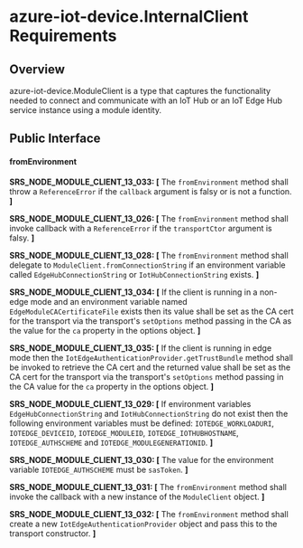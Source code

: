 # azure-iot-device.InternalClient Requirements

## Overview
azure-iot-device.ModuleClient is a type that captures the functionality needed to connect and communicate with an IoT Hub or an IoT Edge Hub service instance using a module identity.

## Public Interface

#### fromEnvironment

**SRS_NODE_MODULE_CLIENT_13_033: [** The `fromEnvironment` method shall throw a `ReferenceError` if the `callback` argument is falsy or is not a function. **]**

**SRS_NODE_MODULE_CLIENT_13_026: [** The `fromEnvironment` method shall invoke callback with a `ReferenceError` if the `transportCtor` argument is falsy. **]**

**SRS_NODE_MODULE_CLIENT_13_028: [** The `fromEnvironment` method shall delegate to `ModuleClient.fromConnectionString` if an environment variable called `EdgeHubConnectionString` or `IotHubConnectionString` exists. **]**

**SRS_NODE_MODULE_CLIENT_13_034: [** If the client is running in a non-edge mode and an environment variable named `EdgeModuleCACertificateFile` exists then its value shall be set as the CA cert for the transport via the transport's `setOptions` method passing in the CA as the value for the `ca` property in the options object. **]**

**SRS_NODE_MODULE_CLIENT_13_035: [** If the client is running in edge mode then the `IotEdgeAuthenticationProvider.getTrustBundle` method shall be invoked to retrieve the CA cert and the returned value shall be set as the CA cert for the transport via the transport's `setOptions` method passing in the CA value for the `ca` property in the options object. **]**

**SRS_NODE_MODULE_CLIENT_13_029: [** If environment variables `EdgeHubConnectionString` and `IotHubConnectionString` do not exist then the following environment variables must be defined: `IOTEDGE_WORKLOADURI`, `IOTEDGE_DEVICEID`, `IOTEDGE_MODULEID`, `IOTEDGE_IOTHUBHOSTNAME`, `IOTEDGE_AUTHSCHEME` and `IOTEDGE_MODULEGENERATIONID`. **]**

**SRS_NODE_MODULE_CLIENT_13_030: [** The value for the environment variable `IOTEDGE_AUTHSCHEME` must be `sasToken`. **]**

**SRS_NODE_MODULE_CLIENT_13_031: [** The `fromEnvironment` method shall invoke the callback with a new instance of the `ModuleClient` object. **]**

**SRS_NODE_MODULE_CLIENT_13_032: [** The `fromEnvironment` method shall create a new `IotEdgeAuthenticationProvider` object and pass this to the transport constructor. **]**
